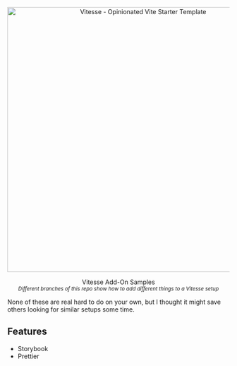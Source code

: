 <p align='center'>
  <img src='https://repository-images.githubusercontent.com/286295150/b1b1be80-354a-11eb-87c0-5dc96cae2bd9' alt='Vitesse - Opinionated Vite Starter Template' width='600'/>
</p>

<p align='center'>
Vitesse Add-On Samples<br>
<sub><em>Different branches of this repo show how to add different things to a Vitesse setup</em></sub>
</p>

None of these are real hard to do on your own, but I thought it might save others looking for similar setups some time.


## Features

- Storybook
- Prettier